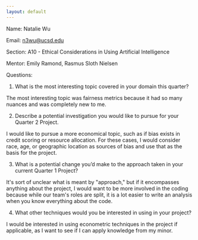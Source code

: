 ```yaml
---
layout: default
---
```

Name: Natalie Wu

Email: n3wu@ucsd.edu

Section: A10 - Ethical Considerations in Using Artificial Intelligence

Mentor: Emily Ramond, Rasmus Sloth Nielsen

Questions:
1. What is the most interesting topic covered in your domain this quarter?

The most interesting topic was fairness metrics because it had so many nuances and was completely new to me.

2. Describe a potential investigation you would like to pursue for your Quarter 2 Project.

I would like to pursue a more economical topic, such as if bias exists in credit scoring or resource allocation. For these cases, I would consider race, age, or geographic location as sources of bias and use that as the basis for the project.

3. What is a potential change you’d make to the approach taken in your current Quarter 1 Project?

It's sort of unclear what is meant by "approach," but if it encompasses anything about the project, I would want to be more involved in the coding because while our team's roles are split, it is a lot easier to write an analysis when you know everything about the code.

4. What other techniques would you be interested in using in your project?

I would be interested in using econometric techniques in the project if applicable, as I want to see if I can apply knowledge from my minor.

